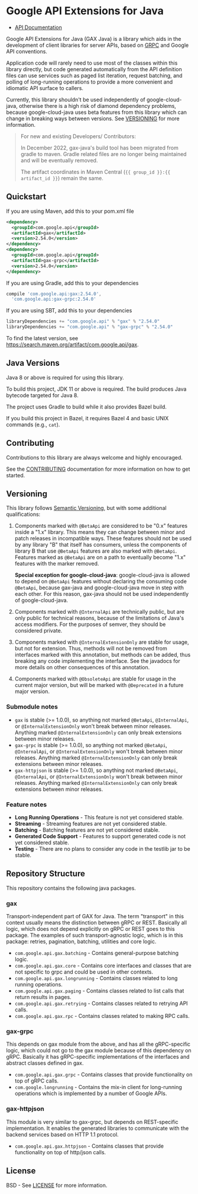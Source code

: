 Google API Extensions for Java
==============================

- [API Documentation](https://cloud.google.com/java/docs/reference/gax/latest/overview.html)

Google API Extensions for Java (GAX Java) is a library which aids in the
development of client libraries for server APIs, based on [GRPC](http://grpc.io)
and Google API conventions.

Application code will rarely need to use most of the classes within this
library directly, but code generated automatically from the API definition
files can use services such as paged list iteration, request batching, and
polling of long-running operations to provide a more convenient and idiomatic
API surface to callers.

Currently, this library shouldn't be used independently of google-cloud-java, otherwise there is
a high risk of diamond dependency problems, because google-cloud-java uses beta features from this
library which can change in breaking ways between versions. See [VERSIONING](#versioning) for
more information.

> For new and existing Developers/ Contributors:
> 
> In December 2022, gax-java's build tool has been migrated from gradle to maven. 
> Gradle related files are no longer being maintained and will be eventually removed.
> 
> The artifact coordinates in Maven Central (`{{ group_id }}:{{ artifact_id }}`) remain the same.

Quickstart
----------

[//]: # ({x-version-update-start:gax:released})
If you are using Maven, add this to your pom.xml file
```xml
<dependency>
  <groupId>com.google.api</groupId>
  <artifactId>gax</artifactId>
  <version>2.54.0</version>
</dependency>
<dependency>
  <groupId>com.google.api</groupId>
  <artifactId>gax-grpc</artifactId>
  <version>2.54.0</version>
</dependency>
```

If you are using Gradle, add this to your dependencies

```Groovy
compile 'com.google.api:gax:2.54.0',
  'com.google.api:gax-grpc:2.54.0'
```

If you are using SBT, add this to your dependencies

```Scala
libraryDependencies += "com.google.api" % "gax" % "2.54.0"
libraryDependencies += "com.google.api" % "gax-grpc" % "2.54.0"
```
[//]: # ({x-version-update-end})

To find the latest version, see https://search.maven.org/artifact/com.google.api/gax.

Java Versions
-------------

Java 8 or above is required for using this library.

To build this project, JDK 11 or above is required.
The build produces Java bytecode targeted for Java 8.

The project uses Gradle to build while it also provides Bazel build.

If you build this project in Bazel, it requires Bazel 4 and basic UNIX commands
(e.g., `cat`).

Contributing
------------

Contributions to this library are always welcome and highly encouraged.

See the [CONTRIBUTING] documentation for more information on how to get started.

Versioning
----------

This library follows [Semantic Versioning](http://semver.org/), but with some
additional qualifications:

1. Components marked with `@BetaApi` are considered to be "0.x" features inside
   a "1.x" library. This means they can change between minor and patch releases
   in incompatible ways. These features should not be used by any library "B"
   that itself has consumers, unless the components of library B that use
   `@BetaApi` features are also marked with `@BetaApi`. Features marked as
   `@BetaApi` are on a path to eventually become "1.x" features with the marker
   removed.

   **Special exception for google-cloud-java**: google-cloud-java is
   allowed to depend on `@BetaApi` features without declaring the consuming
   code `@BetaApi`, because gax-java and google-cloud-java move in step
   with each other. For this reason, gax-java should not be used
   independently of google-cloud-java.

1. Components marked with `@InternalApi` are technically public, but are only
   public for technical reasons, because of the limitations of Java's access
   modifiers. For the purposes of semver, they should be considered private.

1. Components marked with `@InternalExtensionOnly` are stable for usage, but
   not for extension. Thus, methods will not be removed from interfaces marked
   with this annotation, but methods can be added, thus breaking any
   code implementing the interface. See the javadocs for more details on other
   consequences of this annotation.
1. Components marked with `@ObsoleteApi` are stable for usage in the current major version, 
   but will be marked with `@Deprecated` in a future major version.

### Submodule notes

- `gax` is stable (>= 1.0.0), so anything not marked `@BetaApi`, `@InternalApi`,
or `@InternalExtensionOnly` won't break between minor releases. Anything marked
`@InternalExtensionOnly` can only break extensions between minor releases.
- `gax-grpc` is stable (>= 1.0.0), so anything not marked `@BetaApi`, `@InternalApi`,
or `@InternalExtensionOnly` won't break between minor releases. Anything marked
`@InternalExtensionOnly` can only break extensions between minor releases.
- `gax-httpjson` is stable (>= 1.0.0), so anything not marked `@BetaApi`, `@InternalApi`,
or `@InternalExtensionOnly` won't break between minor releases. Anything marked
`@InternalExtensionOnly` can only break extensions between minor releases.

### Feature notes

- **Long Running Operations** - This feature is not yet considered stable.
- **Streaming** - Streaming features are not yet considered stable.
- **Batching** - Batching features are not yet considered stable.
- **Generated Code Support** - Features to support generated code is not yet
  considered stable.
- **Testing** - There are no plans to consider any code in the testlib jar to be stable.

Repository Structure
--------------------

This repository contains the following java packages.

### gax

Transport-independent part of GAX for Java.
The term "transport" in this context usually means the distinction between gRPC or REST.
Basically all logic, which does not depend explicitly on gRPC or REST goes to this package.
The examples of such transport-agnostic logic, which is in this package:
retries, pagination, batching, utilities and core logic.

- `com.google.api.gax.batching` - Contains general-purpose batching logic.
- `com.google.api.gax.core` - Contains core interfaces and classes that are not
  specific to grpc and could be used in other contexts.
- `com.google.api.gax.longrunning` - Contains classes related to long running
  operations.
- `com.google.api.gax.paging` - Contains classes related to list calls that return
  results in pages.
- `com.google.api.gax.retrying` - Contains classes related to retrying API calls.
- `com.google.api.gax.rpc` - Contains classes related to making RPC calls.

### gax-grpc

This depends on gax module from the above, and has all the gRPC-specific logic,
which could not go to the gax module because of this dependency on gRPC.
Basically it has gRPC-specific implementations of the interfaces and abstract classes defined in gax.

- `com.google.api.gax.grpc` - Contains classes that provide functionality on top
  of gRPC calls.
- `com.google.longrunning` - Contains the mix-in client for long-running operations
  which is implemented by a number of Google APIs.

### gax-httpjson

This module is very similar to gax-grpc, but depends on REST-specific implementation.
It enables the generated libraries to communicate with the backend services based on HTTP
1.1 protocol.

- `com.google.api.gax.httpjson` - Contains classes that provide functionality on
  top of http/json calls.

License
-------

BSD - See [LICENSE] for more information.

[CONTRIBUTING]:https://github.com/googleapis/gax-java/blob/main/CONTRIBUTING.md
[LICENSE]: https://github.com/googleapis/gax-java/blob/main/LICENSE

